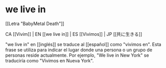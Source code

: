# we live in

[[Letra "BabyMetal Death"]]

CA [[Vivim]] | EN [[we live in]] | ES [[Vivimos]] | JP [[共に生きる]]

"we live in" en [[inglés]] se traduce al [[español]] como "vivimos en". Esta frase se utiliza para indicar el lugar donde una persona o un grupo de personas reside actualmente. Por ejemplo, "We live in New York" se traduciría como "Vivimos en Nueva York".